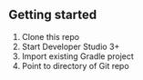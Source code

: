 ## Getting started

1. Clone this repo
2. Start Developer Studio 3+
3. Import existing Gradle project
4. Point to directory of Git repo

